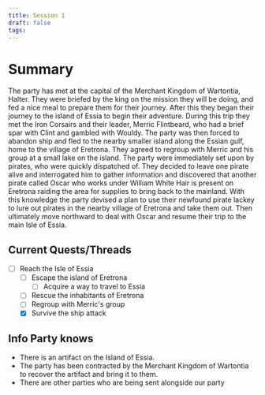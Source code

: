 ```yaml
---
title: Session 1
draft: false
tags:
---
```

 
# Summary
The party has met at the capital of the Merchant Kingdom of Wartontia, Halter. They were briefed by the king on the mission they will be doing, and fed a nice meal to prepare them for their journey. After this they began their journey to the island of Essia to begin their adventure. During this trip they met the Iron Corsairs and their leader, Merric Flintbeard, who had a brief spar with Clint and gambled with Wouldy. The party was then forced to abandon ship and fled to the nearby smaller island along the Essian gulf, home to the village of Eretrona. They agreed to regroup with Merric and his group at a small lake on the island. The party were immediately set upon by pirates, who were quickly dispatched of. They decided to leave one pirate alive and interrogated him to gather information and discovered that another pirate called Oscar who works under William White Hair is present on Eretrona raiding the area for supplies to bring back to the mainland. With this knowledge the party devised a plan to use their newfound pirate lackey to lure out pirates in the nearby village of Eretrona and take them out. Then ultimately move northward to deal with Oscar and resume their trip to the main Isle of Essia.

## Current Quests/Threads

- [ ] Reach the Isle of Essia
	- [ ] Escape the island of Eretrona
		- [ ] Acquire a way to travel to Essia
	- [ ] Rescue the inhabitants of Eretrona
	- [ ] Regroup with Merric's group
	- [x] Survive the ship attack

## Info Party knows
- There is an artifact on the Island of Essia.
- The party has been contracted by the Merchant Kingdom of Wartontia to recover the artifact and bring it to them.
- There are other parties who are being sent alongside our party




